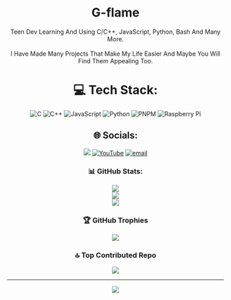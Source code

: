 
<div align="center">
  
#  G-flame 
Teen Dev Learning And Using C/C++, JavaScript, Python, Bash And Many More.<br><br>I Have Made Many Projects That Make My Life Easier And Maybe You Will Find Them Appealing Too.

# 💻 Tech Stack:
![C](https://img.shields.io/badge/c-%2300599C.svg?style=for-the-badge&logo=c&logoColor=white) ![C++](https://img.shields.io/badge/c++-%2300599C.svg?style=for-the-badge&logo=c%2B%2B&logoColor=white) ![JavaScript](https://img.shields.io/badge/javascript-%23323330.svg?style=for-the-badge&logo=javascript&logoColor=%23F7DF1E) ![Python](https://img.shields.io/badge/python-3670A0?style=for-the-badge&logo=python&logoColor=ffdd54) ![PNPM](https://img.shields.io/badge/pnpm-%234a4a4a.svg?style=for-the-badge&logo=pnpm&logoColor=f69220) ![Raspberry Pi](https://img.shields.io/badge/-Raspberry_Pi-C51A4A?style=for-the-badge&logo=Raspberry-Pi)

## 🌐 Socials:
<img src="https://dcbadge.limes.pink/api/server/https://discord.gg/n89WUuuCsS"> [![YouTube](https://img.shields.io/badge/YouTube-%23FF0000.svg?logo=YouTube&logoColor=white)](https://youtube.com/@topgflame) [![email](https://img.shields.io/badge/Email-D14836?logo=gmail&logoColor=white)](mailto:thegreenflame507@gmail.com) 

### 📊 GitHub Stats:
![](https://github-readme-stats.vercel.app/api?username=g-flame&theme=transparent&hide_border=true&include_all_commits=true&count_private=true)<br/>
![](https://github-readme-streak-stats.herokuapp.com/?user=g-flame&theme=transparent&hide_border=true)<br/>
![](https://github-readme-stats.vercel.app/api/top-langs/?username=g-flame&theme=transparent&hide_border=true&include_all_commits=true&count_private=true&layout=compact)

### 🏆 GitHub Trophies
![](https://github-profile-trophy.vercel.app/?username=g-flame&theme=transparent&no-frame=true&no-bg=true&margin-w=4)

### 🔝 Top Contributed Repo
![](https://github-contributor-stats.vercel.app/api?username=g-flame&limit=5&theme=transparent&combine_all_yearly_contributions=true)

---
[![](https://visitcount.itsvg.in/api?id=g-flame&icon=3&color=3)](https://visitcount.itsvg.in)

<!-- Proudly created with GPRM ( https://gprm.itsvg.in ) -->
</div>

